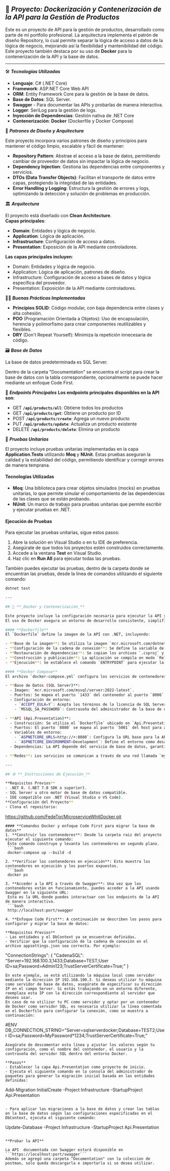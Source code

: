 ## 📂 **_Proyecto: Dockerización y Contenerización de la API para la Gestión de Productos_**

Este es un proyecto de API para la gestión de productos, desarrollado como parte de mi portfolio profesional. La arquitectura implementa el patrón de diseño Repository, lo cual permite 
separar la lógica de acceso a datos de la lógica de negocio, mejorando así la flexibilidad y mantenibilidad del código.
Este proyecto también destaca por su uso de **Docker** para la contenerización de la API y la base de datos.

---

🛠️ **_Tecnologías Utilizadas_**

- **Lenguaje**: C# (.NET Core)
- **Framework**: ASP.NET Core Web API
- **ORM**: Entity Framework Core para la gestión de la base de datos.
- **Base de Datos**: SQL Server.
- **Swagger** - Para documentar las APIs y probarlas de manera interactiva.
- **Logger**: SeriLog para la gestión de logs.
- **Inyección de Dependencias**: Gestión nativa de .NET Core
- **Contenerización**: **Docker** (Dockerfile y Docker Compose)

🎨 **_Patrones de Diseño y Arquitectura_**

Este proyecto incorpora varios patrones de diseño y principios para mantener el código limpio, escalable y fácil de mantener:

- **Repository Pattern**: Abstrae el acceso a la base de datos, permitiendo cambiar de proveedor de datos sin impactar la lógica de negocio.
- **Dependency Injection**: Gestiona las dependencias entre componentes y servicios.
- **DTOs (Data Transfer Objects)**: Facilitan el transporte de datos entre capas, protegiendo la integridad de las entidades.
- **Error Handling y Logging**: Estructura la gestión de errores y logs, optimizando la detección y solución de problemas en producción.

🏛️ **_Arquitectura_**

El proyecto está diseñado con **Clean Architecture**.  
**Capas principales**:
- **Domain**: Entidades y lógica de negocio.
- **Application**: Lógica de aplicación.
- **Infrastructure**: Configuración de acceso a datos.
- **Presentation**: Exposición de la API mediante controladores.

**Las capas principales incluyen**:

- Domain: Entidades y lógica de negocio.
- Application: Lógica de aplicación, patrones de diseño.
- Infrastructure: Configuración de acceso a bases de datos y lógica específica del proveedor.
- Presentation: Exposición de la API mediante controladores.

👨‍🏫 **_Buenas Prácticas Implementadas_**

- **Principios SOLID**: Código modular, con baja dependencia entre clases y alta cohesión.
- **POO** (Programación Orientada a Objetos): Uso de encapsulación, herencia y polimorfismo para crear componentes reutilizables y flexibles.
- **DRY** (Don't Repeat Yourself): Minimiza la repetición innecesaria de código.

🗃️ **_Base de Datos_**

La base de datos predeterminada es SQL Server.

Dentro de la carpeta "Documentation" se encuentra el script para crear la base de datos con la tabla correspondiente, opcionalmente se puede hacer mediante un enfoque Code First.

📜 **_Endpoints Principales_**
**Los endpoints principales disponibles en la API son**:

- GET **```/api/products/all```**: Obtiene todos los productos
- GET **```/api/products/get```**: Obtiene un producto por ID
- POST **```/api/products/create```**: Agrega un nuevo producto
- PUT **```/api/products/update```**: Actualiza un producto existente
- DELETE **```/api/products/delete```**: Elimina un producto

🧪 **_Pruebas Unitarias_**

El proyecto incluye pruebas unitarias implementadas en la capa **Application.Tests** utilizando **Moq** y **NUnit**. Estas pruebas aseguran la calidad y la estabilidad del código, permitiendo identificar y corregir errores de manera temprana.

#### Tecnologías Utilizadas
- **Moq**: Una biblioteca para crear objetos simulados (mocks) en pruebas unitarias, lo que permite simular el comportamiento de las dependencias de las clases que se están probando.
- **NUnit**: Un marco de trabajo para pruebas unitarias que permite escribir y ejecutar pruebas en .NET.

#### Ejecución de Pruebas
Para ejecutar las pruebas unitarias, sigue estos pasos:

1. Abre la solución en Visual Studio o en tu IDE de preferencia.
2. Asegúrate de que todos los proyectos estén construidos correctamente.
3. Accede a la ventana **Test** en Visual Studio.
4. Haz clic en **Run All** para ejecutar todas las pruebas.

También puedes ejecutar las pruebas, dentro de la carpeta donde se encuentran las pruebas, desde la línea de comandos utilizando el siguiente comando:

```bash
dotnet test

---

## 🐳 **_Docker y Contenerización_**

Este proyecto incluye la configuración necesaria para ejecutar la API y la base de datos en contenedores mediante **Docker**.  
El uso de Docker asegura un entorno de desarrollo consistente, simplifica la implementación y mejora la portabilidad.

#### **Dockerfile**
El `Dockerfile` define la imagen de la API con .NET, incluyendo:

- **Base de la imagen**: Se utiliza la imagen `mcr.microsoft.com/dotnet/aspnet:8.0` para ejecutar la API, configurando el entorno de trabajo en `/app` y exponiendo los puertos `8080` y `8081` para la comunicación.
- **Configuración de la cadena de conexión**: Se define la variable de entorno `DB_CONNECTION_STRING` para la conexión con la base de datos SQL Server.
- **Restauración de dependencias**: Se copian los archivos `.csproj` y se ejecuta `dotnet restore` para restaurar las dependencias de los proyectos.
- **Construcción y publicación**: La aplicación se compila en modo `Release` con `dotnet build` y se publica con `dotnet publish` en la carpeta `/app/publish` dentro del contenedor.
- **Ejecución**: Se establece el comando `ENTRYPOINT` para ejecutar la API con `dotnet Api.Presentation.dll`. 

#### **Docker Compose**
El archivo `docker-compose.yml` configura los servicios de contenedores necesarios para ejecutar el proyecto, incluyendo la base de datos SQL Server y la API, con las siguientes características:

- **Base de Datos (SQL Server)**:
  - Imagen: `mcr.microsoft.com/mssql/server:2022-latest`.
  - Puertos: Se mapea el puerto `1433` del contenedor al puerto `8006` del host.
  - Configuración de entorno:
    - `ACCEPT_EULA=Y`: Acepta los términos de la licencia de SQL Server.
    - `MSSQL_SA_PASSWORD`: Contraseña del administrador de la base de datos.

- **API (Api.Presentation)**:
  - Construcción: Se utiliza el `Dockerfile` ubicado en `Api.Presentation/Dockerfile`.
  - Puertos: El puerto `8080` se mapea al puerto `5001` del host para acceder a la API.
  - Variables de entorno:
    - `ASPNETCORE_URLS=http://+:8080`: Configura la URL base para la API.
    - `ASPNETCORE_ENVIRONMENT=Development`: Define el entorno como desarrollo.
  - Dependencias: La API depende del servicio de base de datos, garantizando que SQL Server esté disponible antes de iniciar la API.

- **Redes**: Los servicios se comunican a través de una red llamada `mynetworkapi`.

---

## ⚙️ **_Instrucciones de Ejecución_**

**Requisitos Previos**
- .NET 8. (.NET 7.0 SDK o superior).
- SQL Server u otro motor de base de datos compatible.
- IDE compatible con .NET (Visual Studio o VS Code).
**Configuración del Proyecto**
- Clona el repositorio:
  ```
  https://github.com/FedeTor/MicroserviceWhitDocker.git
  ```
#### **Comandos Docker y enfoque Code First para migrar la base de datos**
1. **Construir los contenedores**: Desde la carpeta raiz del proyecto ejecutar el siguiente comando:
   Este comando construye y levanta los contenedores en segundo plano.
   ```bash
   docker-compose up --build -d

2. **Verificar los contenedores en ejecución**: Esto muestra los contenedores en ejecución y los puertos expuestos.
   ```bash
   docker ps
   
3. **Acceder a la API a través de Swagger**: Una vez que los contenedores están en funcionamiento, puedes acceder a la API usando Swagger en la siguiente URL:
   Esta es la URL donde puedes interactuar con los endpoints de la API de manera interactiva.
   ```bash
   http://localhost:port/swagger
   
4. **Enfoque Code First**: A continuación se describen los pasos para configurar y migrar la base de datos:

**Requisitos Previos**
- Las entidades y el DbContext ya se encuentran definidas.
- Verificar que la configuración de la cadena de conexión en el archivo appsettings.json sea correcta. Por ejemplo:
```
"ConnectionStrings": {
    "CadenaSQL": "Server=192.168.100.3,1433;Database=TEST;User ID=sa;Password=Admin123;TrustServerCertificate=True;"
}

```
En este ejemplo, se está utilizando la máquina local como servidor mediante la dirección IP 192.168.100.3. Si deseas utilizar tu máquina como servidor de base de datos, asegúrate de especificar su dirección IP en el campo Server. Si estás trabajando en un entorno diferente, reemplaza esta IP con la dirección correspondiente al servidor que desees usar.
En caso de no utilizar tu PC como servidor y optar por un contenedor de Docker como servidor SQL, es necesario utilizar la línea comentada en el Dockerfile para configurar la conexión, como se muestra a continuación:
```
#ENV DB_CONNECTION_STRING="Server=sqlserverdocker;Database=TEST2;User ID=sa;Password=MyPassword*1234;TrustServerCertificate=True;"
```
Asegúrate de descomentar esta línea y ajustar los valores según tu configuración, como el nombre del contenedor, el usuario y la contraseña del servidor SQL dentro del entorno Docker.
  
**Pasos**
- Establecer la capa Api.Presentation como proyecto de inicio.
- Ejecuta el siguiente comando en la consola del administrador de paquetes para generar la migración inicial basada en las entidades definidas:

```
Add-Migration InitialCreate -Project Infrastructure -StartupProject Api.Presentation
```

- Para aplicar las migraciones a la base de datos y crear las tablas en la base de datos según las configuraciones especificadas en el DbContext, ejecuta el siguiente comando:

```
Update-Database -Project Infrastructure -StartupProject Api.Presentation
```

**Probar la API**

La API  documentada con Swagger estará disponible en ```https://localhost:port/swagger```
Además se agregó una carpeta "Documentation" con la coleccion de postman, solo queda descargarla e importarla si se desea utilizar.
